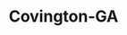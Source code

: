 ---
title: Covington-GA
slug: covington-ga
f_state:
- cms/state/georgia.md
f_locations:
- cms/payday-loan/advance-america-1618.md
- cms/payday-loan/champion-communications-9648.md
- cms/payday-loan/check-mart-13781.md
- cms/payday-loan/covington-check-cashing-inc-15453.md
- cms/payday-loan/first-america-cash-advance-18204.md
- cms/payday-loan/mcs-investments-inc-20739.md
- cms/payday-loan/security-finance-26265.md
- cms/payday-loan/xtrabucks-28930.md
updated-on: '2024-05-30T13:41:28.615Z'
created-on: '2024-05-30T13:41:28.615Z'
published-on: '2024-05-30T13:54:32.469Z'
f_city: Covington
layout: '[city].html'
tags: city
---